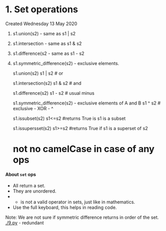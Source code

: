 # 1. Set operations
Created Wednesday 13 May 2020


1. s1.union(s2) - same as s1 | s2
2. s1.intersection - same as s1 & s2
3. s1.difference(s2 - same as s1 - s2
4. s1.symmetric_difference(s2) - exclusive elements.


	s1.union(s2)
	s1 | s2	# or
	
	s1.intersection(s2)
	s1 & s2 # and
	 
	s1.difference(s2)
	s1 - s2	# usual minus
	
	s1.symmetric_difference(s2) - exclusive elements of A and B
	s1 ^ s2 # exclusive - XOR - ^
	
	s1.issubset(s2)
	s1<=s2
	#returns True is s1 is a subset
	
	s1.issupersset(s2)
	s1>=s2
	#returns True if s1 is a superset of s2
	
	# not no camelCase in case of any ops


#### About ``set`` ops

* All return a set.
* They are unordered.
* + is not a valid operator in sets, just like in mathematics.
* Use the full keyboard, this helps in reading code.


Note: We are not sure if symmetric difference returns in order of the set.
[./9.py](9.py) - redundant

